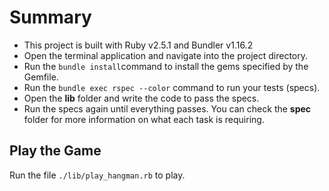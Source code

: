 # Summary
- This project is built with Ruby v2.5.1 and Bundler v1.16.2
- Open the terminal application and navigate into the project directory.
- Run the `bundle install`command to install the gems specified by the Gemfile.
- Run the `bundle exec rspec --color` command to run your tests (specs).
- Open the **lib** folder and write the code to pass the specs.
- Run the specs again until everything passes. You can check the **spec** folder for more information on what each task is requiring.

## Play the Game
Run the file `./lib/play_hangman.rb` to play.
